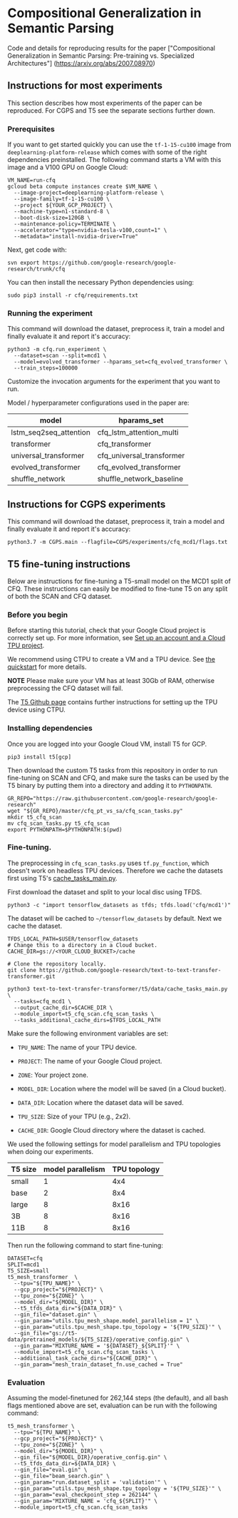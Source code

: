 # Compositional Generalization in Semantic Parsing

Code and details for reproducing results for the paper ["Compositional
Generalization in Semantic Parsing: Pre-training vs. Specialized Architectures"]
(https://arxiv.org/abs/2007.08970)

## Instructions for most experiments

This section describes how most experiments of the paper can be reproduced. For
CGPS and T5 see the separate sections further down.

### Prerequisites

If you want to get started quickly you can use the
`tf-1-15-cu100` image from `deeplearning-platform-release` which comes with some of the right dependencies preinstalled. The following command starts a VM with this image and a V100 GPU on Google Cloud:

```
VM_NAME=run-cfq
gcloud beta compute instances create $VM_NAME \
  --image-project=deeplearning-platform-release \
  --image-family=tf-1-15-cu100 \
  --project ${YOUR_GCP_PROJECT} \
  --machine-type=n1-standard-8 \
  --boot-disk-size=120GB \
  --maintenance-policy=TERMINATE \
  --accelerator="type=nvidia-tesla-v100,count=1" \
  --metadata="install-nvidia-driver=True"
```

Next, get code with:

```
svn export https://github.com/google-research/google-research/trunk/cfq
```

You can then install the necessary Python dependencies using:

```
sudo pip3 install -r cfq/requirements.txt
```

### Running the experiment

This command will download the dataset, preprocess it, train a model and finally evaluate it and report it's accuracy:

```
python3 -m cfq.run_experiment \
  --dataset=scan --split=mcd1 \
  --model=evolved_transformer --hparams_set=cfq_evolved_transformer \
  --train_steps=100000
```

Customize the invocation arguments for the experiment that you want to run.

Model / hyperparameter configurations used in the paper are:

| model                  | hparams_set               |
|------------------------|---------------------------|
| lstm_seq2seq_attention | cfq_lstm_attention_multi  |
| transformer            | cfq_transformer           |
| universal_transformer  | cfq_universal_transformer |
| evolved_transformer    | cfq_evolved_transformer   |
| shuffle_network        | shuffle_network_baseline  |

## Instructions for CGPS experiments

This command will download the dataset, preprocess it, train a model and finally evaluate it and report it's accuracy:

```
python3.7 -m CGPS.main --flagfile=CGPS/experiments/cfq_mcd1/flags.txt
```

## T5 fine-tuning instructions

Below are instructions for fine-tuning a T5-small model on the MCD1 split of
CFQ. These instructions can easily be modified to fine-tune T5 on any split of
both the SCAN and CFQ dataset.

### Before you begin

Before starting this tutorial, check that your Google Cloud project is correctly
set up. For more information, see [Set up an account and a Cloud TPU project](https://cloud.google.com/tpu/docs/setup-gcp-account).

We recommend using CTPU to create a VM and a TPU device. See [the quickstart](https://cloud.google.com/tpu/docs/quickstart) for more details.

**NOTE** Please make sure your VM has at least 30Gb of RAM, otherwise
preprocessing the CFQ dataset will fail.

The [T5 Github page](https://github.com/google-research/text-to-text-transfer-transformer) contains further instructions for setting up the TPU device using CTPU.

### Installing dependencies

Once you are logged into your Google Cloud VM, install T5 for GCP.

```
pip3 install t5[gcp]
```

Then download the custom T5 tasks from this repository in order to run
fine-tuning on SCAN and CFQ, and make sure the tasks can be used by the T5 binary by
putting them into a directory and adding it to `PYTHONPATH`.

```
GR_REPO="https://raw.githubusercontent.com/google-research/google-research"
wget "${GR_REPO}/master/cfq_pt_vs_sa/cfq_scan_tasks.py"
mkdir t5_cfq_scan
mv cfq_scan_tasks.py t5_cfq_scan
export PYTHONPATH=$PYTHONPATH:$(pwd)
```

### Fine-tuning.

The preprocessing in `cfq_scan_tasks.py` uses `tf.py_function`, which doesn't
work on headless TPU devices. Therefore we cache the datasets first using T5's [cache_tasks_main.py](https://github.com/google-research/text-to-text-transfer-transformer/blob/master/t5/data/cache_tasks_main.py).

First download the dataset and split to your local disc using TFDS.

```
python3 -c "import tensorflow_datasets as tfds; tfds.load('cfq/mcd1')"
```

The dataset will be cached to `~/tensorflow_datasets` by default. Next we
cache the dataset.

```
TFDS_LOCAL_PATH=$USER/tensorflow_datasets
# Change this to a directory in a Cloud bucket.
CACHE_DIR=gs://<YOUR_CLOUD_BUCKET>/cache

# Clone the repository locally.
git clone https://github.com/google-research/text-to-text-transfer-transformer.git

python3 text-to-text-transfer-transformer/t5/data/cache_tasks_main.py \
  --tasks=cfq_mcd1 \
  --output_cache_dir=$CACHE_DIR \
  --module_import=t5_cfq_scan.cfq_scan_tasks \
  --tasks_additional_cache_dirs=$TFDS_LOCAL_PATH
```

Make sure the following environment variables are set:

*   `TPU_NAME`: The name of your TPU device.

*   `PROJECT`: The name of your Google Cloud project.

*   `ZONE`: Your project zone.

*   `MODEL_DIR`: Location where the model will be saved (in a Cloud bucket).

*   `DATA_DIR`: Location where the dataset data will be saved.

*   `TPU_SIZE`: Size of your TPU (e.g., 2x2).

*   `CACHE_DIR`: Google Cloud directory where the dataset is cached.

We used the following settings for model parallelism and TPU topologies when
doing our experiments.

| T5 size | model parallelism | TPU topology |
|---------|-------------------|--------------|
| small   | 1                 | 4x4          |
| base    | 2                 | 8x4          |
| large   | 8                 | 8x16         |
| 3B      | 8                 | 8x16         |
| 11B     | 8                 | 8x16         |

Then run the following command to start fine-tuning:

```
DATASET=cfq
SPLIT=mcd1
T5_SIZE=small
t5_mesh_transformer  \
  --tpu="${TPU_NAME}" \
  --gcp_project="${PROJECT}" \
  --tpu_zone="${ZONE}" \
  --model_dir="${MODEL_DIR}" \
  --t5_tfds_data_dir="${DATA_DIR}" \
  --gin_file="dataset.gin" \
  --gin_param="utils.tpu_mesh_shape.model_parallelism = 1" \
  --gin_param="utils.tpu_mesh_shape.tpu_topology = '${TPU_SIZE}'" \
  --gin_file="gs://t5-data/pretrained_models/${T5_SIZE}/operative_config.gin" \
  --gin_param="MIXTURE_NAME = '${DATASET}_${SPLIT}'" \
  --module_import=t5_cfq_scan.cfq_scan_tasks \
  --additional_task_cache_dirs="${CACHE_DIR}" \
  --gin_param="mesh_train_dataset_fn.use_cached = True"
```

### Evaluation

Assuming the model-finetuned for 262,144 steps (the default), and all bash flags
mentioned above are set, evaluation can be run with the following command:

```
t5_mesh_transformer \
  --tpu="${TPU_NAME}" \
  --gcp_project="${PROJECT}" \
  --tpu_zone="${ZONE}" \
  --model_dir="${MODEL_DIR}" \
  --gin_file="${MODEL_DIR}/operative_config.gin" \
  --t5_tfds_data_dir=${DATA_DIR} \
  --gin_file="eval.gin" \
  --gin_file="beam_search.gin" \
  --gin_param="run.dataset_split = 'validation'" \
  --gin_param="utils.tpu_mesh_shape.tpu_topology = '${TPU_SIZE}'" \
  --gin_param="eval_checkpoint_step = 262144" \
  --gin_param="MIXTURE_NAME = 'cfq_${SPLIT}'" \
  --module_import=t5_cfq_scan.cfq_scan_tasks
```
